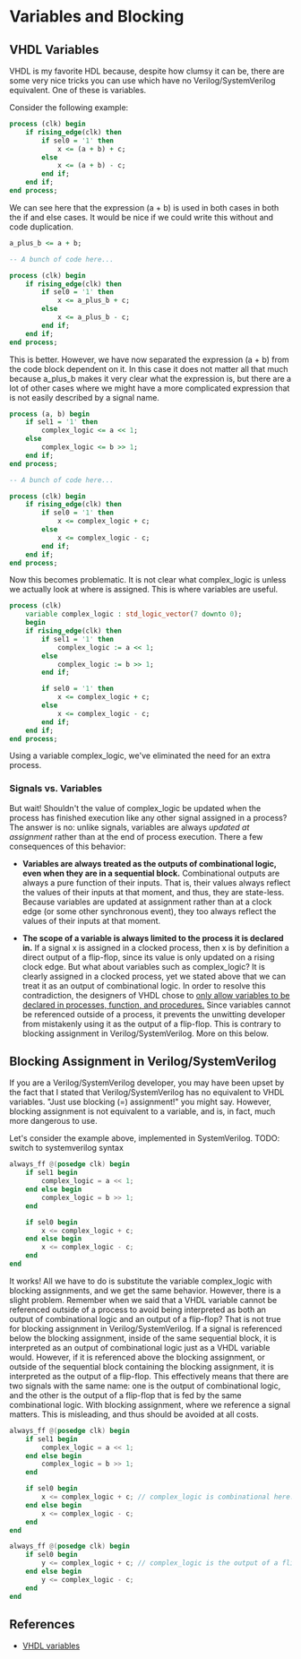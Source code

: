 # Variables and Blocking
## VHDL Variables
VHDL is my favorite HDL because, despite how clumsy it can be, there are some very nice tricks you
can use which have no Verilog/SystemVerilog equivalent. One of these is variables.

Consider the following example:
```vhdl
process (clk) begin
    if rising_edge(clk) then
        if sel0 = '1' then
            x <= (a + b) + c;
        else
            x <= (a + b) - c;
        end if;
    end if;
end process;
```

We can see here that the expression (a + b) is used in both cases in both the if and else cases.
It would be nice if we could write this without and code duplication.

```vhdl
a_plus_b <= a + b;

-- A bunch of code here...

process (clk) begin
    if rising_edge(clk) then
        if sel0 = '1' then
            x <= a_plus_b + c;
        else
            x <= a_plus_b - c;
        end if;
    end if;
end process;
```

This is better. However, we have now separated the expression (a + b) from the code block dependent
on it. In this case it does not matter all that much because a_plus_b makes it very clear what
the expression is, but there are a lot of other cases where we might have a more complicated
expression that is not easily described by a signal name.

```vhdl
process (a, b) begin
    if sel1 = '1' then
        complex_logic <= a << 1;
    else
        complex_logic <= b >> 1;
    end if;
end process;

-- A bunch of code here...

process (clk) begin
    if rising_edge(clk) then
        if sel0 = '1' then
            x <= complex_logic + c;
        else
            x <= complex_logic - c;
        end if;
    end if;
end process;
```

Now this becomes problematic. It is not clear what complex_logic is unless we actually look at where
is assigned. This is where variables are useful.

```vhdl
process (clk)
    variable complex_logic : std_logic_vector(7 downto 0);
    begin
    if rising_edge(clk) then
        if sel1 = '1' then
            complex_logic := a << 1;
        else
            complex_logic := b >> 1;
        end if;

        if sel0 = '1' then
            x <= complex_logic + c;
        else
            x <= complex_logic - c;
        end if;
    end if;
end process;
```

Using a variable complex_logic, we've eliminated the need for an extra process.

### Signals vs. Variables
But wait! Shouldn't the value of complex_logic be updated when the process has finished execution
like any other signal assigned in a process? The answer is no: unlike signals, variables are always
*updated at assignment* rather than at the end of process execution. There a few consequences of
this behavior:
* **Variables are always treated as the outputs of combinational logic, even when they are in a
sequential block.** Combinational outputs are always a pure function of their inputs. That is, their
values always reflect the values of their inputs at that moment, and thus, they are state-less.
Because variables are updated at assignment rather than at a clock edge (or some other synchronous
event), they too always reflect the values of their inputs at that moment.

* **The scope of a variable is always limited to the process it is declared in.** If a signal x is
assigned in a clocked process, then x is by definition a direct output of a flip-flop, since its
value is only updated on a rising clock edge. But what about variables such as complex_logic? It is
clearly assigned in a clocked process, yet we stated above that we can treat it as an output of
combinational logic. In order to resolve this contradiction, the designers of VHDL chose to [only
allow variables to be declared in processes, function, and
procedures.](http://www.ics.uci.edu/~jmoorkan/vhdlref/var_dec.html) Since variables cannot be
referenced outside of a process, it prevents the unwitting developer from mistakenly using it as the
output of a flip-flop. This is contrary to blocking assignment in Verilog/SystemVerilog. More on
this below.

## Blocking Assignment in Verilog/SystemVerilog
If you are a Verilog/SystemVerilog developer, you may have been upset by the fact that I stated that
Verilog/SystemVerilog has no equivalent to VHDL variables. "Just use blocking (=) assignment!" you
might say. However, blocking assignment is not equivalent to a variable, and is, in fact, much more
dangerous to use.

Let's consider the example above, implemented in SystemVerilog.
TODO: switch to systemverilog syntax
```verilog
always_ff @(posedge clk) begin
    if sel1 begin
        complex_logic = a << 1;
    end else begin
        complex_logic = b >> 1;
    end

    if sel0 begin
        x <= complex_logic + c;
    end else begin
        x <= complex_logic - c;
    end
end
```

It works! All we have to do is substitute the variable complex_logic with blocking assignments,
and we get the same behavior. However, there is a slight problem. Remember when we said that a
VHDL variable cannot be referenced outside of a process to avoid being interpreted as both an
output of combinational logic and an output of a flip-flop? That is not true for blocking assignment
in Verilog/SystemVerilog. If a signal is referenced below the blocking assignment, inside of the
same sequential block, it is interpreted as an output of combinational logic just as a VHDL variable
would. However, if it is referenced above the blocking assignment, or outside of the sequential
block containing the blocking assignment, it is interpreted as the output of a flip-flop. This
effectively means that there are two signals with the same name: one is the output of combinational
logic, and the other is the output of a flip-flop that is fed by the same combinational logic. With
blocking assignment, where we reference a signal matters. This is misleading, and thus should be
avoided at all costs.

```verilog
always_ff @(posedge clk) begin
    if sel1 begin
        complex_logic = a << 1;
    end else begin
        complex_logic = b >> 1;
    end

    if sel0 begin
        x <= complex_logic + c; // complex_logic is combinational here.
    end else begin
        x <= complex_logic - c;
    end
end

always_ff @(posedge clk) begin
    if sel0 begin
        y <= complex_logic + c; // complex_logic is the output of a flip-flop here.
    end else begin
        y <= complex_logic - c;
    end
end
```

## References
* [VHDL variables](http://www.ics.uci.edu/~jmoorkan/vhdlref/var_dec.html)
